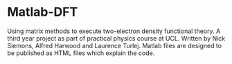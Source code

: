 # Matlab-DFT
Using matrix methods to execute two-electron density functional theory. A third year project as part of practical physics course at UCL. Written by Nick Siemons, Alfred Harwood and Laurence Turlej. Matlab files are designed to be published as HTML files which explain the code.
